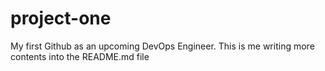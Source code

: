 # project-one
My first Github as an upcoming DevOps Engineer.
This is me writing more contents into the README.md file

